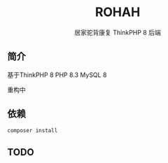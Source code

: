 <div align="center">

# ROHAH

居家驼背康复 ThinkPHP 8 后端

</div>

## 简介

基于ThinkPHP 8
PHP 8.3
MySQL 8

重构中

## 依赖

```sh
composer install
```

## TODO

